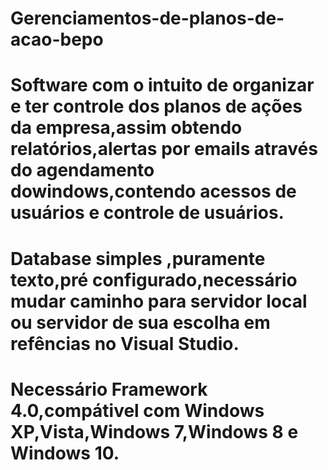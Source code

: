 # Gerenciamentos-de-planos-de-acao-bepo
# Software com o intuito de organizar e ter controle dos planos de ações da empresa,assim obtendo relatórios,alertas por emails através do agendamento dowindows,contendo acessos de usuários e controle de usuários.
# Database simples ,puramente texto,pré configurado,necessário mudar caminho para servidor local ou servidor de sua escolha em refências no Visual Studio.
# Necessário Framework 4.0,compátivel com Windows XP,Vista,Windows 7,Windows 8 e Windows 10.

